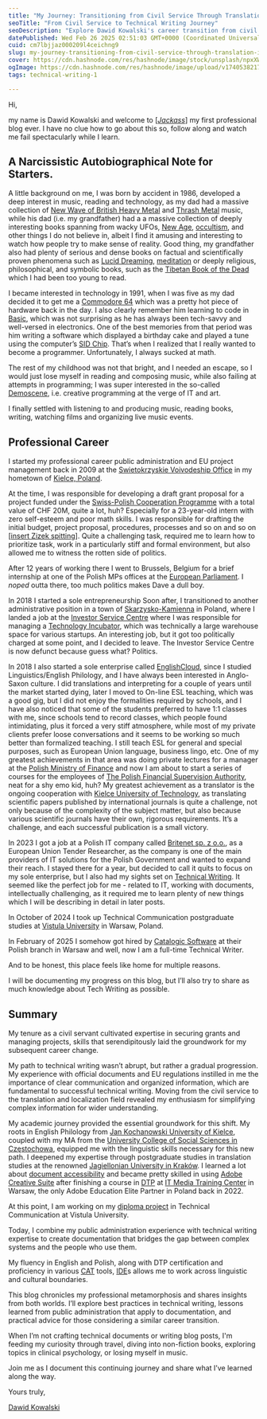 ```yaml
---
title: "My Journey: Transitioning from Civil Service Through Translation, Interpreting, ESL Teaching and EU Tendering Research to Technical Writing"
seoTitle: "From Civil Service to Technical Writing Journey"
seoDescription: "Explore Dawid Kowalski's career transition from civil service to technical writing, uncovering insights and lessons from each role along the way"
datePublished: Wed Feb 26 2025 02:51:03 GMT+0000 (Coordinated Universal Time)
cuid: cm7lbjjaz000209l4ceichng9
slug: my-journey-transitioning-from-civil-service-through-translation-interpreting-esl-teaching-and-eu-tendering-research-to-technical-writing
cover: https://cdn.hashnode.com/res/hashnode/image/stock/unsplash/npxXWgQ33ZQ/upload/8ecabf840c27399d72fd4f6170b47865.jpeg
ogImage: https://cdn.hashnode.com/res/hashnode/image/upload/v1740538217916/55286e36-07b5-4c06-ab39-2a7200874332.jpeg
tags: technical-writing-1

---
```


Hi,

my name is Dawid Kowalski and welcome to \[[*Jackass*](https://youtu.be/X8_9eYfpQ9w?si=WALPd6hJ07mL1JaR)\] my first professional blog ever. I have no clue how to go about this so, follow along and watch me fail spectacularly while I learn.

## A Narcissistic Autobiographical Note for Starters.

A little background on me, I was born by accident in 1986, developed a deep interest in music, reading and technology, as my dad had a massive collection of [New Wave of British Heavy Metal](https://en.wikipedia.org/wiki/New_wave_of_British_heavy_metal) and [Thrash Metal](https://en.wikipedia.org/wiki/Thrash_metal) music, while his dad (i.e. my grandfather) had a a massive collection of deeply interesting books spanning from wacky UFOs, [New Age](https://en.wikipedia.org/wiki/New_age), [occultism](https://en.wikipedia.org/wiki/Occultism), and other things I do not believe in, albeit I find it amusing and interesting to watch how people try to make sense of reality. Good thing, my grandfather also had plenty of serious and dense books on factual and scientifically proven phenomena such as [Lucid Dreaming](https://en.wikipedia.org/wiki/Lucid_dream), [meditation](https://en.wikipedia.org/wiki/Meditation) or deeply religious, philosophical, and symbolic books, such as the [Tibetan Book of the Dead](https://en.wikipedia.org/wiki/Bardo_Thodol) which I had been too young to read.

I became interested in technology in 1991, when I was five as my dad decided it to get me a [Commodore 64](https://en.wikipedia.org/wiki/Commodore_64) which was a pretty hot piece of hardware back in the day. I also clearly remember him learning to code in [Basic](https://en.wikipedia.org/wiki/BASIC), which was not surprising as he has always been tech-savvy and well-versed in electronics. One of the best memories from that period was him writing a software which displayed a birthday cake and played a tune using the computer’s [SID Chip](https://en.wikipedia.org/wiki/MOS_Technology_6581). That’s when I realized that I really wanted to become a programmer. Unfortunately, I always sucked at math.

The rest of my childhood was not that bright, and I needed an escape, so I would just lose myself in reading and composing music, while also failing at attempts in programming; I was super interested in the so-called [Demoscene](https://en.wikipedia.org/wiki/Demoscene), i.e. creative programming at the verge of IT and art.

I finally settled with listening to and producing music, reading books, writing, watching films and organizing live music events.

## Professional Career

I started my professional career public administration and EU project management back in 2009 at the [Swietokrzyskie Voivodeship Office](https://www.kielce.uw.gov.pl/en) in my hometown of [Kielce, Poland](https://en.wikipedia.org/wiki/Kielce).

At the time, I was responsible for developing a draft grant proposal for a project funded under the [Swiss-Polish Cooperation Programme](https://www.eda.admin.ch/schweizerbeitrag/en/home/news/news.html/content/schweizerbeitrag/en/meta/news/2023/kooperationsprogramm_schweiz-polen) with a total value of CHF 20M, quite a lot, huh? Especially for a 23-year-old intern with zero self-esteem and poor math skills. I was responsible for drafting the initial budget, project proposal, procedures, processes and so on and so on \[[insert Zizek spitting](https://youtu.be/B0c2LjKdqqw?si=Qvkh4hMj6VRpwdpj)\]. Quite a challenging task, required me to learn how to prioritize task, work in a particularly stiff and formal environment, but also allowed me to witness the rotten side of politics.

After 12 years of working there I went to Brussels, Belgium for a brief internship at one of the Polish MPs offices at the [European Parliament](https://www.europarl.europa.eu/portal/en). I *noped* outta there, too much politics makes Dave a dull boy.

In 2018 I started a sole entrepreneurship Soon after, I transitioned to another administrative position in a town of [Skarzysko-Kamienna](https://en.wikipedia.org/wiki/Skar%C5%BCysko-Kamienna) in Poland, where I landed a job at the [Investor Service Centre](https://coi.skarzysko.pl/www/) where I was responsible for managing a [Technology Incubator](https://sit.skarzysko.pl/), which was technically a large warehouse space for various startups. An interesting job, but it got too politically charged at some point, and I decided to leave. The Investor Service Centre is now defunct because guess what? Politics.

In 2018 I also started a sole enterprise called [EnglishCloud](https://www.linkedin.com/company/18407373/), since I studied Linguistics/English Philology, and I have always been interested in Anglo-Saxon culture. I did translations and interpreting for a couple of years until the market started dying, later I moved to On-line ESL teaching, which was a good gig, but I did not enjoy the formalities required by schools, and I have also noticed that some of the students preferred to have 1:1 classes with me, since schools tend to record classes, which people found intimidating, plus it forced a very stiff atmosphere, while most of my private clients prefer loose conversations and it seems to be working so much better than formalized teaching. I still teach ESL for general and special purposes, such as European Union language, business lingo, etc. One of my greatest achievements in that area was doing private lectures for a manager at the [Polish Ministry of Finance](https://www.gov.pl/web/finance) and now I am about to start a series of courses for the employees of [The Polish Financial Supervision Authority](https://www.knf.gov.pl/en/), neat for a shy emo kid, huh? My greatest achievement as a translator is the ongoing cooperation with [Kielce University of Technology](https://international.tu.kielce.pl/), as translating scientific papers published by international journals is quite a challenge, not only because of the complexity of the subject matter, but also because various scientific journals have their own, rigorous requirements. It’s a challenge, and each successful publication is a small victory.

In 2023 I got a job at a Polish IT company called [Britenet sp. z o.o.](https://britenet.eu/), as a European Union Tender Researcher, as the company is one of the main providers of IT solutions for the Polish Government and wanted to expand their reach. I stayed there for a year, but decided to call it quits to focus on my sole enterprise, but I also had my sights set on [Technical Writing](https://en.wikipedia.org/wiki/Technical_writing). It seemed like the perfect job for me - related to IT, working with documents, intellectually challenging, as it required me to learn plenty of new things which I will be describing in detail in later posts.

In October of 2024 I took up Technical Communication postgraduate studies at [Vistula University](https://vistula.edu.pl/en/educational-offers/postgraduate-studies) in Warsaw, Poland.

In February of 2025 I somehow got hired by [Catalogic Software](https://www.catalogicsoftware.com/) at their Polish branch in Warsaw and well, now I am a full-time Technical Writer.

And to be honest, this place feels like home for multiple reasons.

I will be documenting my progress on this blog, but I’ll also try to share as much knowledge about Tech Writing as possible.

## Summary

My tenure as a civil servant cultivated expertise in securing grants and managing projects, skills that serendipitously laid the groundwork for my subsequent career change.

My path to technical writing wasn’t abrupt, but rather a gradual progression. My experience with official documents and EU regulations instilled in me the importance of clear communication and organized information, which are fundamental to successful technical writing. Moving from the civil service to the translation and localization field revealed my enthusiasm for simplifying complex information for wider understanding.

My academic journey provided the essential groundwork for this shift. My roots in English Philology from [Jan Kochanowski University of Kielce](https://en.ujk.edu.pl/), coupled with my MA from the [University College of Social Sciences in Częstochowa](https://ucss.eu/), equipped me with the linguistic skills necessary for this new path. I deepened my expertise through postgraduate studies in translation studies at the renowned [Jagiellonian University in Kraków](https://en.uj.edu.pl/en_GB/start). I learned a lot about [document accessibility](https://support.microsoft.com/en-us/office/make-your-word-documents-accessible-to-people-with-disabilities-d9bf3683-87ac-47ea-b91a-78dcacb3c66d) and became pretty skilled in using [Adobe Creative Suite](https://www.googleadservices.com/pagead/aclk?sa=L&ai=DChcSEwjB4bjOp-CLAxWDlYMHHdquCCsYABADGgJlZg&co=1&ase=2&gclid=Cj0KCQiA8fW9BhC8ARIsACwHqYqg8yqmpBJrvgfibPKeiERsd-rH3E8tlY2TGb5KRefDV0fRqYj9GyQaAranEALw_wcB&ohost=www.google.com&cid=CAESVuD2r0vex293JvahJzR72oO2fzFo7OV8CPn_oRsWOfaWy2_kgttgV-_rFTSWjFeLicFBj0pd2H9z_8L4xu5i89a_eQiiy52WpuvtGhWVrDYQAPLtjP8-&sig=AOD64_0At4tMZ5aKK90M41XGGH4mNgR5Tg&q&nis=4&adurl&ved=2ahUKEwjfqrTOp-CLAxWSRPEDHV2nNMAQ0Qx6BAhBEAE) after finishing a course in [DTP](https://en.wikipedia.org/wiki/Desktop_publishing) at [IT Media Training Center](https://itmedia.pl/) in Warsaw, the only Adobe Education Elite Partner in Poland back in 2022.

At this point, I am working on my [diploma project](https://github.com/kowalski-dawid/Eurorack_Synthesizers_for_Dummies) in Technical Communication at Vistula University.

Today, I combine my public administration experience with technical writing expertise to create documentation that bridges the gap between complex systems and the people who use them.

My fluency in English and Polish, along with DTP certification and proficiency in various [CAT](https://en.wikipedia.org/wiki/Computer-assisted_translation) tools, [IDE](https://en.wikipedia.org/wiki/Integrated_development_environment)s allows me to work across linguistic and cultural boundaries.

This blog chronicles my professional metamorphosis and shares insights from both worlds. I’ll explore best practices in technical writing, lessons learned from public administration that apply to documentation, and practical advice for those considering a similar career transition.

When I’m not crafting technical documents or writing blog posts, I'm feeding my curiosity through travel, diving into non-fiction books, exploring topics in clinical psychology, or losing myself in music.

Join me as I document this continuing journey and share what I’ve learned along the way.

Yours truly,

[Dawid Kowalski](http://linktr.ee/dawidkowalski)